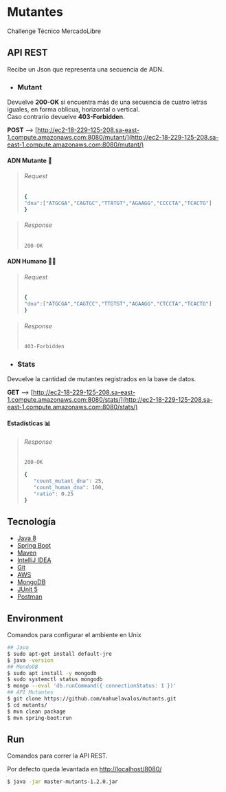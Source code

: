 # Mutantes

Challenge Técnico MercadoLibre

## API REST

Recibe un Json que representa una secuencia de ADN.
- ### Mutant 
Devuelve **200-OK** si encuentra más de una secuencia de cuatro letras iguales, en forma oblicua, horizontal o vertical.\
Caso contrario devuelve **403-Forbidden**.

**POST** --> [http://ec2-18-229-125-208.sa-east-1.compute.amazonaws.com:8080/mutant/](http://ec2-18-229-125-208.sa-east-1.compute.amazonaws.com:8080/mutant/)

#### ADN Mutante 👾
>###### Request
>```sh
>{
> "dna":["ATGCGA","CAGTGC","TTATGT","AGAAGG","CCCCTA","TCACTG"]
>}
>```

>###### Response
>```sh
>200-OK
>```
#### ADN Humano 👦🏻
>###### Request
>```sh
>{
>"dna":["ATGCGA","CAGTCC","TTGTGT","AGAAGG","CTCCTA","TCACTG"]
>}
>```

>###### Response
>```sh
>403-Forbidden
>```


- ### Stats
Devuelve la cantidad de mutantes registrados en la base de datos.

**GET** --> [http://ec2-18-229-125-208.sa-east-1.compute.amazonaws.com:8080/stats/](http://ec2-18-229-125-208.sa-east-1.compute.amazonaws.com:8080/stats/)

#### Estadísticas 📊

>###### Response
>```sh
>200-OK
>```
>```sh
>{
>    "count_mutant_dna": 25,
>    "count_human_dna": 100,
>    "ratio": 0.25
>}
>```

## Tecnología

- [Java 8](https://www.oracle.com/java/technologies/javase-jdk8-downloads.html)
- [Spring Boot](https://start.spring.io/)
- [Maven](https://maven.apache.org/)
- [IntelliJ IDEA](https://https://www.jetbrains.com/es-es/idea/)
- [Git](http://https://git-scm.com/)
- [AWS](https://aws.amazon.com/)
- [MongoDB](https://www.mongodb.com/es)
- [JUnit 5](https://junit.org/junit5/)
- [Postman](https://www.postman.com/downloads/)

## Environment

Comandos para configurar el ambiente en Unix

```sh
## Java
$ sudo apt-get install default-jre
$ java -version
## MondoDB
$ sudo apt install -y mongodb
$ sudo systemctl status mongodb
$ mongo --eval 'db.runCommand({ connectionStatus: 1 })'
## API Mutantes
$ git clone https://github.com/nahuelavalos/mutants.git
$ cd mutants/
$ mvn clean package
$ mvn spring-boot:run
```

## Run

Comandos para correr la API REST. 

Por defecto queda levantada en  [http://localhost/8080/](http://localhost/8080/)

```sh
$ java -jar master-mutants-1.2.0.jar
```

